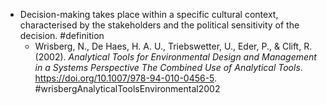 - Decision-making takes place within a specific cultural context, characterised by the stakeholders and the political sensitivity of the decision. #definition
	- Wrisberg, N., De Haes, H. A. U., Triebswetter, U., Eder, P., & Clift, R. (2002). _Analytical Tools for Environmental Design and Management in a Systems Perspective The Combined Use of Analytical Tools_. https://doi.org/10.1007/978-94-010-0456-5. #wrisbergAnalyticalToolsEnvironmental2002